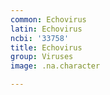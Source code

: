 ```yaml
---
common: Echovirus
latin: Echovirus
ncbi: '33758'
title: Echovirus
group: Viruses
image: .na.character

---
```


